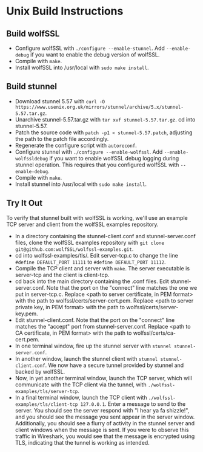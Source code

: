 # Unix Build Instructions

## Build wolfSSL
+ Configure wolfSSL with `./configure --enable-stunnel`. Add `--enable-debug` if you want to enable the debug version of wolfSSL.
+ Compile with `make`.
+ Install wolfSSL into /usr/local with `sudo make install`.

## Build stunnel
+ Download stunnel 5.57 with `curl -O https://www.usenix.org.uk/mirrors/stunnel/archive/5.x/stunnel-5.57.tar.gz`.
+ Unarchive stunnel-5.57.tar.gz with `tar xvf stunnel-5.57.tar.gz`. cd into stunnel-5.57.
+ Patch the source code with `patch -p1 < stunnel-5.57.patch`, adjusting the path to the patch file accordingly. 
+ Regenerate the configure script with `autoreconf`.
+ Configure stunnel with `./configure --enable-wolfssl`. Add `--enable-wolfssldebug` if you want to enable wolfSSL debug logging during stunnel operation. This requires that you configured wolfSSL with `--enable-debug`.
+ Compile with `make`.
+ Install stunnel into /usr/local with `sudo make install`.

## Try It Out
To verify that stunnel built with wolfSSL is working, we'll use an example TCP server and client from the wolfSSL examples repository.

+ In a directory containing the stunnel-client.conf and stunnel-server.conf files, clone the wolfSSL examples repository with `git clone git@github.com:wolfSSL/wolfssl-examples.git`.
+ cd into wolfssl-examples/tls/. Edit server-tcp.c to change the line `#define DEFAULT_PORT 11111` to `#define DEFAULT_PORT 11112`.
+ Compile the TCP client and server with `make`. The server executable is server-tcp and the client is client-tcp.
+ cd back into the main directory containing the .conf files. Edit stunnel-server.conf. Note that the port on the "connect" line matches the one we put in server-tcp.c. Replace <path to server certificate, in PEM format> with the path to wolfssl/certs/server-cert.pem. Replace <path to server private key, in PEM format> with the path to wolfssl/certs/server-key.pem.
+ Edit stunnel-client.conf. Note that the port on the "connect" line matches the "accept" port from stunnel-server.conf. Replace <path to CA certificate, in PEM format> with the path to wolfssl/certs/ca-cert.pem.
+ In one terminal window, fire up the stunnel server with `stunnel stunnel-server.conf`.
+ In another window, launch the stunnel client with `stunnel stunnel-client.conf`. We now have a secure tunnel provided by stunnel and backed by wolfSSL.
+ Now, in yet another terminal window, launch the TCP server, which will communicate with the TCP client via the tunnel, with `./wolfssl-examples/tls/server-tcp`.
+ In a final terminal window, launch the TCP client with `./wolfssl-examples/tls/client-tcp 127.0.0.1`. Enter a message to send to the server. You should see the server respond with "I hear ya fa shizzle!", and you should see the message you sent appear in the server window. Additionally, you should see a flurry of activity in the stunnel server and client windows when the message is sent. If you were to observe this traffic in Wireshark, you would see that the message is encrypted using TLS, indicating that the tunnel is working as intended.
